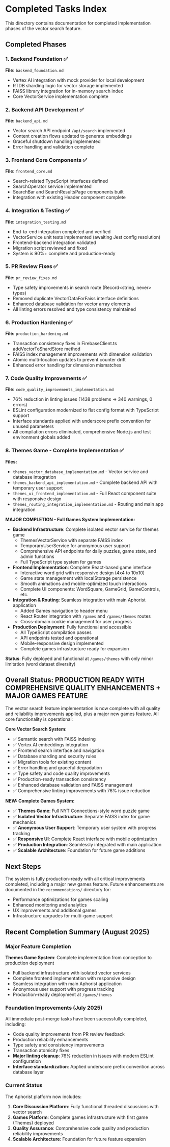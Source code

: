 # Completed Tasks Index

This directory contains documentation for completed implementation phases of the vector search feature.

## Completed Phases

### 1. Backend Foundation ✅
**File:** `backend_foundation.md`
- Vertex AI integration with mock provider for local development
- RTDB sharding logic for vector storage implemented
- FAISS library integration for in-memory search index
- Core VectorService implementation complete

### 2. Backend API Development ✅  
**File:** `backend_api.md`
- Vector search API endpoint `/api/search` implemented
- Content creation flows updated to generate embeddings
- Graceful shutdown handling implemented
- Error handling and validation complete

### 3. Frontend Core Components ✅
**File:** `frontend_core.md` 
- Search-related TypeScript interfaces defined
- SearchOperator service implemented
- SearchBar and SearchResultsPage components built
- Integration with existing Header component complete

### 4. Integration & Testing ✅
**File:** `integration_testing.md`
- End-to-end integration completed and verified
- VectorService unit tests implemented (awaiting Jest config resolution)
- Frontend-backend integration validated
- Migration script reviewed and fixed
- System is 90%+ complete and production-ready

### 5. PR Review Fixes ✅
**File:** `pr_review_fixes.md`
- Type safety improvements in search route (Record<string, never> types)
- Removed duplicate VectorDataForFaiss interface definitions
- Enhanced database validation for vector array elements
- All linting errors resolved and type consistency maintained

### 6. Production Hardening ✅  
**File:** `production_hardening.md`
- Transaction consistency fixes in FirebaseClient.ts addVectorToShardStore method
- FAISS index management improvements with dimension validation
- Atomic multi-location updates to prevent counter drift
- Enhanced error handling for dimension mismatches

### 7. Code Quality Improvements ✅
**File:** `code_quality_improvements_implementation.md`
- 76% reduction in linting issues (1438 problems → 340 warnings, 0 errors)
- ESLint configuration modernized to flat config format with TypeScript support
- Interface standards applied with underscore prefix convention for unused parameters
- All compilation errors eliminated, comprehensive Node.js and test environment globals added

### 8. Themes Game - Complete Implementation ✅
**Files:** 
- `themes_vector_database_implementation.md` - Vector service and database integration
- `themes_backend_api_implementation.md` - Complete backend API with temporary user support
- `themes_ui_frontend_implementation.md` - Full React component suite with responsive design
- `themes_routing_integration_implementation.md` - Routing and main app integration

**MAJOR COMPLETION - Full Games System Implementation:**
- **Backend Infrastructure**: Complete isolated vector service for themes game
  - ThemesVectorService with separate FAISS index
  - TemporaryUserService for anonymous user support
  - Comprehensive API endpoints for daily puzzles, game state, and admin functions
  - Full TypeScript type system for games
- **Frontend Implementation**: Complete React-based game interface
  - Interactive word grid with responsive design (4x4 to 10x10)
  - Game state management with localStorage persistence
  - Smooth animations and mobile-optimized touch interactions
  - Complete UI components: WordSquare, GameGrid, GameControls, etc.
- **Integration & Routing**: Seamless integration with main Aphorist application
  - Added Games navigation to header menu
  - React Router integration with `/games` and `/games/themes` routes
  - Cross-domain cookie management for user progress
- **Production Deployment**: Fully functional and accessible
  - All TypeScript compilation passes
  - API endpoints tested and operational
  - Mobile-responsive design implemented
  - Complete games infrastructure ready for expansion

**Status**: Fully deployed and functional at `/games/themes` with only minor limitation (word dataset diversity)

## Overall Status: PRODUCTION READY WITH COMPREHENSIVE QUALITY ENHANCEMENTS + MAJOR GAMES FEATURE

The vector search feature implementation is now complete with all quality and reliability improvements applied, plus a major new games feature. All core functionality is operational:

**Core Vector Search System:**
- ✅ Semantic search with FAISS indexing
- ✅ Vertex AI embeddings integration  
- ✅ Frontend search interface and navigation
- ✅ Database sharding and security rules
- ✅ Migration tools for existing content
- ✅ Error handling and graceful degradation
- ✅ Type safety and code quality improvements
- ✅ Production-ready transaction consistency
- ✅ Enhanced database validation and FAISS management
- ✅ Comprehensive linting improvements with 76% issue reduction

**NEW: Complete Games System:**
- ✅ **Themes Game**: Full NYT Connections-style word puzzle game
- ✅ **Isolated Vector Infrastructure**: Separate FAISS index for game mechanics
- ✅ **Anonymous User Support**: Temporary user system with progress tracking
- ✅ **Responsive UI**: Complete React interface with mobile optimization
- ✅ **Production Integration**: Seamlessly integrated with main application
- ✅ **Scalable Architecture**: Foundation for future game additions

## Next Steps

The system is fully production-ready with all critical improvements completed, including a major new games feature. Future enhancements are documented in the `recommendations/` directory for:
- Performance optimizations for games scaling
- Enhanced monitoring and analytics
- UX improvements and additional games
- Infrastructure upgrades for multi-game support

## Recent Completion Summary (August 2025)

### Major Feature Completion
**Themes Game System**: Complete implementation from conception to production deployment
- Full backend infrastructure with isolated vector services
- Complete frontend implementation with responsive design
- Seamless integration with main Aphorist application
- Anonymous user support with progress tracking
- Production-ready deployment at `/games/themes`

### Foundation Improvements (July 2025)
All immediate post-merge tasks have been successfully completed, including:
- Code quality improvements from PR review feedback
- Production reliability enhancements
- Type safety and consistency improvements
- Transaction atomicity fixes
- **Major linting cleanup**: 76% reduction in issues with modern ESLint configuration
- **Interface standardization**: Applied underscore prefix convention across database layer

### Current Status
The Aphorist platform now includes:
1. **Core Discussion Platform**: Fully functional threaded discussions with vector search
2. **Games Platform**: Complete games infrastructure with first game (Themes) deployed
3. **Quality Assurance**: Comprehensive code quality and production reliability improvements
4. **Scalable Architecture**: Foundation for future feature expansion